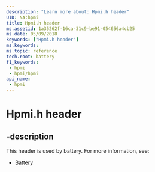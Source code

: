 ```yaml
---
description: "Learn more about: Hpmi.h header"
UID: NA:hpmi
title: Hpmi.h header
ms.assetid: 1a35262f-16ca-31c9-be91-054656a4cb25
ms.date: 05/09/2018
keywords: ["Hpmi.h header"]
ms.keywords: 
ms.topic: reference
tech.root: battery
f1_keywords:
 - hpmi
 - hpmi/hpmi
api_name:
 - hpmi
---
```


# Hpmi.h header


## -description

This header is used by battery. For more information, see:

- [Battery](../_battery/index.md)

